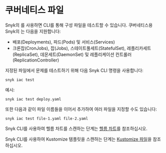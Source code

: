 # 쿠버네티스 파일

Snyk의 를 사용하면 CLI를 통해 구성 파일을 테스트할 수 있습니다. 쿠버네티스용 Snyk의 는 다음을 지원합니다:

* 배포(Deployments), 파드(Pods) 및 서비스(Services)
* 크론잡(CronJobs), 잡(Jobs), 스테이트풀세트(StatefulSet), 레플리카세트(ReplicaSet), 데몬세트(DaemonSet) 및 레플리케이션 컨트롤러(ReplicationController)

지정된 파일에서 문제를 테스트하기 위해 다음 Snyk CLI 명령을 사용합니다:

```
snyk iac test
```

예시:

```
snyk iac test deploy.yaml
```

또한 다음과 같이 파일 이름들을 이어서 추가하여 여러 파일을 지정할 수도 있습니다:

```
snyk iac test file-1.yaml file-2.yaml
```

Snyk CLI를 사용하여 헬름 차트를 스캔하는 단계는 [헬름 차트](helm-charts.md)를 참조하십시오.

Snyk CLI를 사용하여 Kustomize 템플릿을 스캔하는 단계는 [Kustomize 파일](kustomize-files.md)을 참조하십시오.